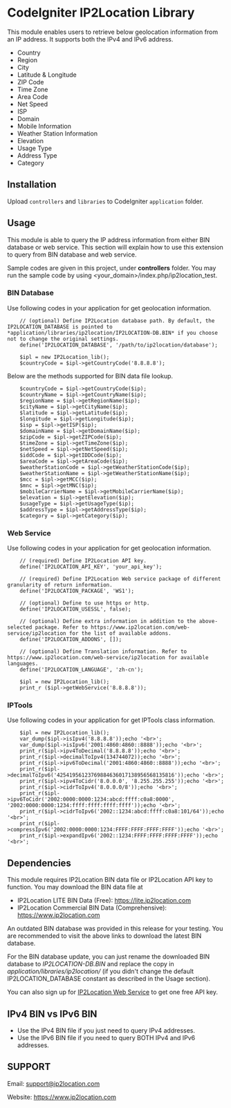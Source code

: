 CodeIgniter IP2Location Library
===============================
This module enables users to retrieve below geolocation information from an IP address. It supports both the IPv4 and IPv6 address.

* Country
* Region
* City
* Latitude & Longitude
* ZIP Code
* Time Zone
* Area Code
* Net Speed
* ISP
* Domain
* Mobile Information
* Weather Station Information
* Elevation
* Usage Type
* Address Type
* Category


## Installation
Upload `controllers` and `libraries` to CodeIgniter `application` folder.

## Usage
This module is able to query the IP address information from either BIN database or web service. This section will explain how to use this extension to query from BIN database and web service.

Sample codes are given in this project, under **controllers** folder. You may run the sample code by using <your_domain>/index.php/ip2location_test.

### BIN Database
Use following codes in your application for get geolocation information.
```
    // (optional) Define IP2Location database path. By default, the IP2LOCATION_DATABASE is pointed to *application/libraries/ip2location/IP2LOCATION-DB.BIN* if you choose not to change the original settings.
    define('IP2LOCATION_DATABASE', '/path/to/ip2location/database');

    $ipl = new IP2Location_lib();
    $countryCode = $ipl->getCountryCode('8.8.8.8');
```

Below are the methods supported for BIN data file lookup.
```
    $countryCode = $ipl->getCountryCode($ip);
    $countryName = $ipl->getCountryName($ip);
    $regionName = $ipl->getRegionName($ip);
    $cityName = $ipl->getCityName($ip);
    $latitude = $ipl->getLatitude($ip);
    $longitude = $ipl->getLongitude($ip);
    $isp = $ipl->getISP($ip);
    $domainName = $ipl->getDomainName($ip);
    $zipCode = $ipl->getZIPCode($ip);
    $timeZone = $ipl->getTimeZone($ip);
    $netSpeed = $ipl->getNetSpeed($ip);
    $iddCode = $ipl->getIDDCode($ip);
    $areaCode = $ipl->getAreaCode($ip);
    $weatherStationCode = $ipl->getWeatherStationCode($ip);
    $weatherStationName = $ipl->getWeatherStationName($ip);
    $mcc = $ipl->getMCC($ip);
    $mnc = $ipl->getMNC($ip);
    $mobileCarrierName = $ipl->getMobileCarrierName($ip);
    $elevation = $ipl->getElevation($ip);
    $usageType = $ipl->getUsageType($ip);
    $addressType = $ipl->getAddressType($ip);
    $category = $ipl->getCategory($ip);
```

### Web Service
Use following codes in your application for get geolocation information.
```
    // (required) Define IP2Location API key.
    define('IP2LOCATION_API_KEY', 'your_api_key');

    // (required) Define IP2Location Web service package of different granularity of return information.
    define('IP2LOCATION_PACKAGE', 'WS1');

    // (optional) Define to use https or http.
    define('IP2LOCATION_USESSL', false);

    // (optional) Define extra information in addition to the above-selected package. Refer to https://www.ip2location.com/web-service/ip2location for the list of available addons.
    define('IP2LOCATION_ADDONS', []);

    // (optional) Define Translation information. Refer to https://www.ip2location.com/web-service/ip2location for available languages.
    define('IP2LOCATION_LANGUAGE', 'zh-cn');

    $ipl = new IP2Location_lib();
    print_r ($ipl->getWebService('8.8.8.8'));
```

### IPTools
Use following codes in your application for get IPTools class information.
```
    $ipl = new IP2Location_lib();
    var_dump($ipl->isIpv4('8.8.8.8'));echo '<br>';
    var_dump($ipl->isIpv6('2001:4860:4860::8888'));echo '<br>';
    print_r($ipl->ipv4ToDecimal('8.8.8.8'));echo '<br>';
    print_r($ipl->decimalToIpv4(134744072));echo '<br>';
    print_r($ipl->ipv6ToDecimal('2001:4860:4860::8888'));echo '<br>';
    print_r($ipl->decimalToIpv6('42541956123769884636017138956568135816'));echo '<br>';
    print_r($ipl->ipv4ToCidr('8.0.0.0', '8.255.255.255'));echo '<br>';
    print_r($ipl->cidrToIpv4('8.0.0.0/8'));echo '<br>';
    print_r($ipl->ipv6ToCidr('2002:0000:0000:1234:abcd:ffff:c0a8:0000', '2002:0000:0000:1234:ffff:ffff:ffff:ffff'));echo '<br>';
    print_r($ipl->cidrToIpv6('2002::1234:abcd:ffff:c0a8:101/64'));echo '<br>';
    print_r($ipl->compressIpv6('2002:0000:0000:1234:FFFF:FFFF:FFFF:FFFF'));echo '<br>';
    print_r($ipl->expandIpv6('2002::1234:FFFF:FFFF:FFFF:FFFF'));echo '<br>';
```

## Dependencies
This module requires IP2Location BIN data file or IP2Location API key to function. You may download the BIN data file at

* IP2Location LITE BIN Data (Free): https://lite.ip2location.com
* IP2Location Commercial BIN Data (Comprehensive): https://www.ip2location.com

An outdated BIN database was provided in this release for your testing. You are recommended to visit the above links to download the latest BIN database.

For the BIN database update, you can just rename the downloaded BIN database to *IP2LOCATION-DB.BIN* and replace the copy in *application/libraries/ip2location/* (if you didn't change the default IP2LOCATION_DATABASE constant as described in the Usage section).

You can also sign up for [IP2Location Web Service](https://www.ip2location.com/web-service/ip2location) to get one free API key.

## IPv4 BIN vs IPv6 BIN
* Use the IPv4 BIN file if you just need to query IPv4 addresses.
* Use the IPv6 BIN file if you need to query BOTH IPv4 and IPv6 addresses.

## SUPPORT
Email: support@ip2location.com

Website: https://www.ip2location.com
